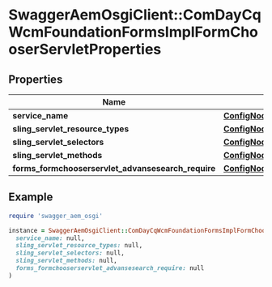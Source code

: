 # SwaggerAemOsgiClient::ComDayCqWcmFoundationFormsImplFormChooserServletProperties

## Properties

| Name | Type | Description | Notes |
| ---- | ---- | ----------- | ----- |
| **service_name** | [**ConfigNodePropertyString**](ConfigNodePropertyString.md) |  | [optional] |
| **sling_servlet_resource_types** | [**ConfigNodePropertyString**](ConfigNodePropertyString.md) |  | [optional] |
| **sling_servlet_selectors** | [**ConfigNodePropertyString**](ConfigNodePropertyString.md) |  | [optional] |
| **sling_servlet_methods** | [**ConfigNodePropertyArray**](ConfigNodePropertyArray.md) |  | [optional] |
| **forms_formchooserservlet_advansesearch_require** | [**ConfigNodePropertyBoolean**](ConfigNodePropertyBoolean.md) |  | [optional] |

## Example

```ruby
require 'swagger_aem_osgi'

instance = SwaggerAemOsgiClient::ComDayCqWcmFoundationFormsImplFormChooserServletProperties.new(
  service_name: null,
  sling_servlet_resource_types: null,
  sling_servlet_selectors: null,
  sling_servlet_methods: null,
  forms_formchooserservlet_advansesearch_require: null
)
```

